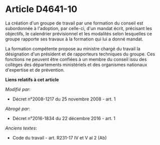 # Article D4641-10

La création d'un groupe de travail par une formation du conseil est subordonnée à l'adoption, par celle-ci, d'un mandat
écrit, précisant les objectifs, le calendrier prévisionnel et les modalités selon lesquelles ce groupe rapporte ses travaux à
la formation qui lui a donné mandat. 

La formation compétente propose au ministre chargé du travail la désignation d'un président et de rapporteurs techniques du
groupe. Ces fonctions ne peuvent être confiées à un membre du conseil issu des collèges des départements ministériels et des
organismes nationaux d'expertise et de prévention.

**Liens relatifs à cet article**

_Modifié par_:

  - Décret n°2008-1217 du 25 novembre 2008 - art. 1

_Abrogé par_:

  - Décret n°2016-1834 du 22 décembre 2016 - art. 1

_Anciens textes_:

  - Code du travail - art. R231-17 IV et V al 2 (Ab)
